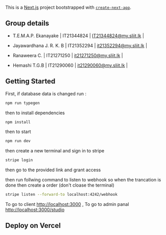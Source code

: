 This is a [Next.js](https://nextjs.org) project bootstrapped with [`create-next-app`](https://nextjs.org/docs/app/api-reference/cli/create-next-app).


## Group details

- T.E.M.A.P. Ekanayake |
	IT21344824 |
	IT21344824@my.sliit.lk |

- Jayawardhana  J. R. K. B |
	 IT21352294 |
	 it21352294@my.sliit.lk |
	

-  Ranaweera C. |
	 IT21271250 |
	 it21271250@my.sliit.lk |
	

-  Hemashi T.G.B |
	 IT21290060 |
	 it21290060@my.sliit.lk | 
	

## Getting Started

First, if database data is changed run :

```bash
npm run typegen

```

then to install dependencies  

```bash
npm install

``` 

then to start 

```bash
npm run dev 

``` 


then create a new terminal and sign in to stripe 

```bash
stripe login

``` 
then go to the provided link and grant access

then run follwing command to listen to webhook so when the trancation is done then create a order (don't cloase the terminal)

```bash
stripe listen --forward-to localhost:4242/webhook

``` 

To go to client  [http://localhost:3000](http://localhost:3000)  , 
To go to admin panal [http://localhost:3000/studio](http://localhost:3000/studio) 


## Deploy on Vercel

